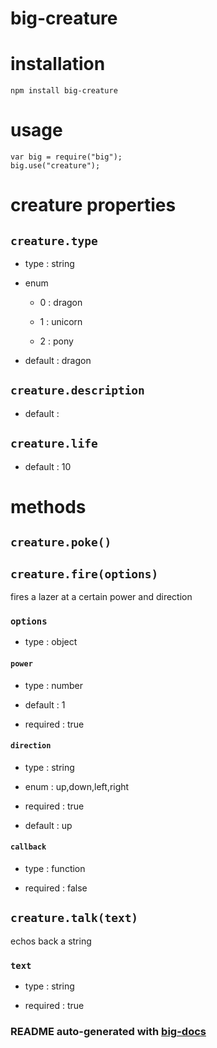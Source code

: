 # big-creature


# installation

    npm install big-creature

# usage

    var big = require("big");
    big.use("creature");

# creature properties 

## `creature.type`

 - type : string

 - enum

   - 0 : dragon

   - 1 : unicorn

   - 2 : pony

 - default : dragon

## `creature.description`

 - default : 

## `creature.life`

 - default : 10


# methods

## `creature.poke()`

## `creature.fire(options)`

fires a lazer at a certain power and direction

### `options`

 - type : object

#### `power`

   - type : number

   - default : 1

   - required : true

#### `direction`

   - type : string

   - enum : up,down,left,right

   - required : true

   - default : up

#### `callback`

   - type : function

   - required : false

## `creature.talk(text)`

echos back a string

### `text`

 - type : string

 - required : true


### README auto-generated with [big-docs](https://github.com/bigcompany/big/resources/tree/master/docs)